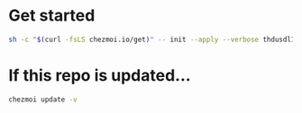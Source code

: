 # Get started 

```bash
sh -c "$(curl -fsLS chezmoi.io/get)" -- init --apply --verbose thdusdl1219
```

# If this repo is updated...

```bash
chezmoi update -v
```
